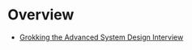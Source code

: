 # Overview

- [Grokking the Advanced System Design Interview](https://designgurus.org/course/grokking-the-advanced-system-design-interview)
